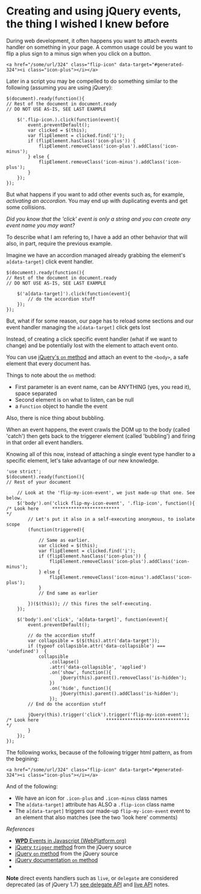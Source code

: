 # Creating and using jQuery events, the thing I wished I knew before

During web development, it often happens you want to attach events handler on 
something in your page. A common usage could be you want to flip a plus sign 
to a minus sign when you click on a button.

    <a href="/some/url/324" class="flip-icon" data-target="#generated-324"><i class="icon-plus"></i></a>

Later in a script you may be compelled to do something similar to the following (assuming you are using jQuery):

    $(document).ready(function(){
    // Rest of the document in document.ready
    // DO NOT USE AS-IS, SEE LAST EXAMPLE

        $('.flip-icon.).click(function(event){  
            event.preventDefault(); 
            var clicked = $(this);
            var flipElement = clicked.find('i');
            if (flipElement.hasClass('icon-plus')) {
                flipElement.removeClass('icon-plus').addClass('icon-minus');
            } else {
                flipElement.removeClass('icon-minus').addClass('icon-plus');
            }
        });
    });
    
But what happens if you want to add other events such as, for example, *activating an accordion*. You may end up with 
duplicating events and get some collisions.

*Did you know that the 'click' event is only a string and you can create any event name you may want?*

To describe what I am refering to, I have a add an other behavior that will also, in part, require the previous example.

Imagine we have an accordion managed already grabbing the element's `a[data-target]` click event handler.

    $(document).ready(function(){
    // Rest of the document in document.ready
    // DO NOT USE AS-IS, SEE LAST EXAMPLE

        $('a[data-target]').click(function(event){
            // do the accordion stuff
        });
    });

But, what if for some reason, our page has to reload some sections and our event handler managing the `a[data-target]` click gets lost

Instead, of creating a click specific event handler (what if we want to change) and be potentially lost with the element to attach event onto.

You can use [jQuery's `on` method](http://api.jquery.com/on/) and attach an event to the `<body>`, a safe element that every document has.

Things to note about the `on` method:

* First parameter is an event name, can be ANYTHING (yes, you read it), space separated
* Second element is on what to listen, can be null
* a `Function` object to handle the event

Also, there is nice thing about bubbling. 

When an event happens, the event crawls the DOM up to the body (called 'catch')
then gets back to the triggerer element (called 'bubbling') and firing in that order all event handlers.

Knowing all of this now, instead of attaching a single event type handler to a specific element, let's take 
advantage of our new knowledge.


    'use strict';
    $(document).ready(function(){
    // Rest of your document

        // Look at the 'flip-my-icon-event', we just made-up that one. See below.
        $('body').on('click flip-my-icon-event', '.flip-icon', function(){
    /* Look here     *************************                                       */
            // Let's put it also in a self-executing anonymous, to isolate scope
            (function(triggered){

                // Same as earlier.
                var clicked = $(this);
                var flipElement = clicked.find('i');
                if (flipElement.hasClass('icon-plus')) {
                    flipElement.removeClass('icon-plus').addClass('icon-minus');
                } else {
                    flipElement.removeClass('icon-minus').addClass('icon-plus');
                }
                // End same as earlier

            })($(this)); // this fires the self-executing.
        });

        $('body').on('click', 'a[data-target]', function(event){
            event.preventDefault();

            // do the accordion stuff
            var collapsible = $($(this).attr('data-target'));
            if (typeof collapsible.attr('data-collapsible') === 'undefined')  {
                collapsible
                    .collapse()
                    .attr('data-collapsible', 'applied')
                    .on('show', function(){
                        jQuery(this).parent().removeClass('is-hidden');
                    })
                    .on('hide', function(){
                        jQuery(this).parent().addClass('is-hidden');
                    });
            // End do the accordion stuff

            jQuery(this).trigger('click').trigger('flip-my-icon-event');
    /* Look here                         *******************************        */
            }
        });
    });

The following works, because of the following trigger html pattern, as from the begining:

    <a href="/some/url/324" class="flip-icon" data-target="#generated-324"><i class="icon-plus"></i></a>

And of the following:

* We have an icon for `.icon-plus` and `.icon-minus` class names
* The `a[data-target]` attribute has ALSO a `.flip-icon` class name
* The `a[data-target]` triggers our made-up `flip-my-icon-event` event to an element that also matches (see the two 'look here' comments)

*References*

* [**WPD** Events in Javascript (WebPlatform.org)](http://docs.webplatform.org/wiki/tutorials/events_in_javascript) 
* [jQuery `trigger` method](https://github.com/jquery/jquery/blob/master/src/event.js#L206) from the jQuery source
* [jQuery `on` method](https://github.com/jquery/jquery/blob/master/src/event.js#L715) from the jQuery source
* [jQuery documentation `on` method](http://api.jquery.com/on/)
* 
**Note** direct events handlers such as `live`, or `delegate` are considered deprecated (as of jQuery 1.7) [see delegate API](http://api.jquery.com/delegate/) and [live API](http://api.jquery.com/live/) notes.

